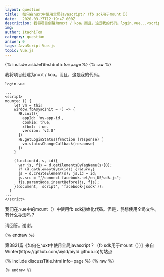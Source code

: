 ```yaml
---
layout: question
title:  如何在nuxt中使用全局javascript？（fb sdk用于mount（））
date:   2020-03-27T12:19:47.000Z
description: 我将项目创建为nuxt / koa。而且，这是我的代码。login.vue...<script>mounted () {    let vm...
img: 
author: ItachiTom
category: question
answer: 0
tags: JavaScript Vue.js
topic: Vue.js
---
```

<div class="article-root">
  <div class="article">
    {% include articleTitle.html info=page %}
    {% raw %}
    <div class="article-content"><p><font style="vertical-align: inherit;"><font style="vertical-align: inherit;">我将项目创建为nuxt / koa。</font><font style="vertical-align: inherit;">而且，这是我的代码。</font></font></p>

<pre><code>login.vue<font></font>
<font></font>
...<font></font>
&lt;script&gt;<font></font>
mounted () {<font></font>
    let vm = this<font></font>
    window.fbAsyncInit = () =&gt; {<font></font>
      FB.init({<font></font>
        appId: 'my-app-id',<font></font>
        cookie: true,<font></font>
        xfbml: true,<font></font>
        version: 'v2.8'<font></font>
      })<font></font>
      FB.getLoginStatus(function (response) {<font></font>
        vm.statusChangeCallback(response)<font></font>
      })<font></font>
    }<font></font>
<font></font>
    (function(d, s, id){<font></font>
      var js, fjs = d.getElementsByTagName(s)[0];<font></font>
      if (d.getElementById(id)) {return;}<font></font>
      js = d.createElement(s); js.id = id;<font></font>
      js.src = "//connect.facebook.net/en_US/sdk.js";<font></font>
      fjs.parentNode.insertBefore(js, fjs);<font></font>
    }(document, 'script', 'facebook-jssdk'));<font></font>
  }<font></font>
...<font></font>
&lt;/script&gt;<font></font>
</code></pre>

<p><font style="vertical-align: inherit;"><font style="vertical-align: inherit;">我们在.vue中的mount（）中使用fb sdk初始化代码。</font><font style="vertical-align: inherit;">但是，我想使用全局文件。</font><font style="vertical-align: inherit;">有什么办法吗？</font></font></p>

<p><font style="vertical-align: inherit;"><font style="vertical-align: inherit;">请回答。</font><font style="vertical-align: inherit;">谢谢。</font></font></p></div>
    {% endraw %}
  </div>
  <p class="winter_mark">第3821篇《如何在nuxt中使用全局javascript？（fb sdk用于mount（））》来自Winter(https://github.com/aiyld/aiyld.github.io)的站点</p>
  <div class="discuss-wrapper">
    {% include discussTitle.html info=page %}
    {% raw %}
    
    {% endraw %}
  </div>
<div>
